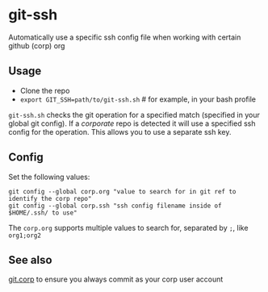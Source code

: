 # git-ssh

Automatically use a specific ssh config file when working with certain github (corp) org

## Usage

- Clone the repo
- `export GIT_SSH=path/to/git-ssh.sh` # for example, in your bash profile

`git-ssh.sh` checks the git operation for a specified match (specified in your global git config).
If a *corporate* repo is detected it will use a specified ssh config for the operation. This allows
you to use a separate ssh key.

## Config

Set the following values:

    git config --global corp.org "value to search for in git ref to identify the corp repo"
    git config --global corp.ssh "ssh config filename inside of $HOME/.ssh/ to use"

The `corp.org` supports multiple values to search for, separated by `;`, like `org1;org2`

## See also

[git.corp](https://github.com/diffsky/git.corp) to ensure you always commit as your corp user account